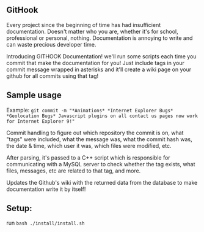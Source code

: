 ## GitHook
Every project since the beginning of time has had insufficient documentation.  Doesn't matter who you are, whether it's for school, professional or personal, nothing.  Documentation is annoying to write and can waste precious developer time.  

Introducing GITHOOK Documentation!  we'll run some scripts each time you commit that make the documentation for you!  Just include tags in your commit message wrapped in asterisks and it'll create a wiki page on your github for all commits using that tag!
## Sample usage

Example: `git commit -m "*Animations* *Internet Explorer Bugs* *Geolocation Bugs* Javascript plugins on all contact us pages now work for Internet Explorer 9!"`

Commit handling to figure out which repository the commit is on, what "tags" were included, what the message was, what the commit hash was, the date & time, which user it was, which files were modified, etc.

After parsing, it's passed to a C++ script which is responsible for communicating with a MySQL server to check whether the tag exists, what files, messages, etc are related to that tag, and more.  

Updates the Github's wiki with the returned data from the database to make documentation write it by itself!
## Setup: 
run `bash ./install/install.sh`
